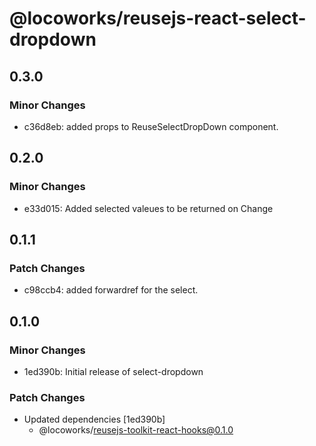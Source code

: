 # @locoworks/reusejs-react-select-dropdown

## 0.3.0

### Minor Changes

- c36d8eb: added props to ReuseSelectDropDown component.

## 0.2.0

### Minor Changes

- e33d015: Added selected valeues to be returned on Change

## 0.1.1

### Patch Changes

- c98ccb4: added forwardref for the select.

## 0.1.0

### Minor Changes

- 1ed390b: Initial release of select-dropdown

### Patch Changes

- Updated dependencies [1ed390b]
  - @locoworks/reusejs-toolkit-react-hooks@0.1.0
